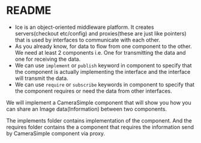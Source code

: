 # README

- Ice is an object-oriented middleware platform. It creates servers(checkout etc/config) and proxies(these are just like pointers) that is used by interfaces to communicate with each other.
- As you already know, for data to flow from one component to the other. We need at least 2 components i.e. One for transmitting the data and one for receiving the data.
- We can use `implement` or `publish` keyword in component to specify that the component is actually implementing the interface and the interface will transmit the data.
- We can use `require` or `subscribe` keywords in component to specify that the component requires or need the data from other interfaces.

We will implement a CameraSimple component that will show you how you can share an Image data(Information) between two components.

The implements folder contains implementation of the component. And the requires folder contains the a component that requires the information send by CameraSimple component via proxy.